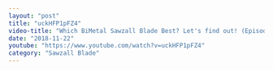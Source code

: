 ```yaml
---
layout: "post"
title: "uckHFP1pFZ4"
video-title: "Which BiMetal Sawzall Blade Best? Let's find out! (Episode 1 of 4)"
date: "2018-11-22"
youtube: "https://www.youtube.com/watch?v=uckHFP1pFZ4"
category: "Sawzall Blade"
---
```

<div class="space-y-1"></div>